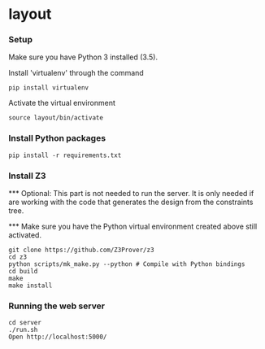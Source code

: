 # layout

### Setup 
Make sure you have Python 3 installed (3.5). 

Install 'virtualenv' through the command

	pip install virtualenv 

Activate the virtual environment

	source layout/bin/activate

### Install Python packages
    pip install -r requirements.txt


### Install Z3 
*** Optional: This part is not needed to run the server. It is only needed if are working with the code that generates the design from the constraints tree.

*** Make sure you have the Python virtual environment created above still activated. 

	git clone https://github.com/Z3Prover/z3
	cd z3
	python scripts/mk_make.py --python # Compile with Python bindings
	cd build
	make
	make install


### Running the web server
	cd server
	./run.sh
	Open http://localhost:5000/